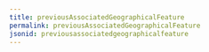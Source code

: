 ```yaml
---
title: previousAssociatedGeographicalFeature
permalink: previousAssociatedGeographicalFeature
jsonid: previousassociatedgeographicalfeature
---
```

